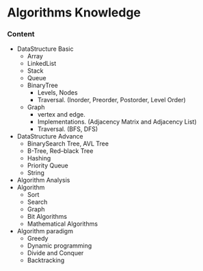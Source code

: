 # Algorithms Knowledge

### Content

- DataStructure Basic
  - Array
  - LinkedList
  - Stack
  - Queue
  - BinaryTree
    - Levels, Nodes
    - Traversal. (Inorder, Preorder, Postorder, Level Order)
  - Graph
    - vertex and edge.
    - Implementations. (Adjacency Matrix and Adjacency List)
    - Traversal. (BFS, DFS)
- DataStructure Advance
  - BinarySearch Tree, AVL Tree
  - B-Tree, Red–black Tree	
  - Hashing
  - Priority Queue
  - String
- Algorithm Analysis
- Algorithm
  - Sort
  - Search
  - Graph
  - Bit Algorithms
  - Mathematical Algorithms
- Algorithm paradigm
  - Greedy
  - Dynamic programming
  - Divide and Conquer
  - Backtracking





